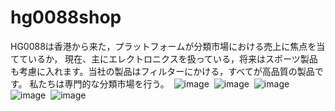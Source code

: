 # hg0088shop
HG0088は香港から来た，プラットフォームが分類市場における売上に焦点を当てているか，
現在、主にエレクトロニクスを扱っている，将来はスポーツ製品も考慮に入れます。当社の製品はフィルターにかける，すべてが高品質の製品です。
私たちは専門的な分類市場を行う。
 ![image](https://github.com/neozzx/hg0088shop/raw/master/hg0088shop/hg0088shop/1.png)
 ![image](https://github.com/neozzx/hg0088shop/raw/master/hg0088shop/hg0088shop/2.png)
 ![image](https://github.com/neozzx/hg0088shop/raw/master/hg0088shop/hg0088shop/3.png)
 ![image](https://github.com/neozzx/hg0088shop/raw/master/hg0088shop/hg0088shop/4.png)
 ![image](https://github.com/neozzx/hg0088shop/raw/master/hg0088shop/hg0088shop/5.png)
